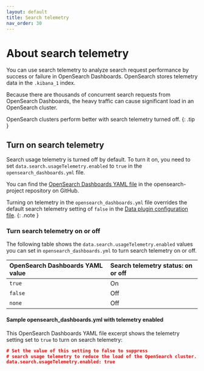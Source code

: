 ```yaml
---
layout: default
title: Search telemetry
nav_order: 30
---
```



# About search telemetry

You can use search telemetry to analyze search request performance by success or failure in OpenSearch Dashboards. OpenSearch stores telemetry data in the `.kibana_1` index.

Because there are thousands of concurrent search requests from OpenSearch Dashboards, the heavy traffic can cause significant load in an OpenSearch cluster.

OpenSearch clusters perform better with search telemetry turned off.
{: .tip }

## Turn on search telemetry

Search usage telemetry is turned off by default. To turn it on, you need to set `data.search.usageTelemetry.enabled` to `true` in the `opensearch_dashboards.yml` file.

You can find the [OpenSearch Dashboards YAML file](https://github.com/opensearch-project/OpenSearch-Dashboards/blob/main/config/opensearch_dashboards.yml) in the opensearch-project repository on GitHub.

Turning on telemetry in the `opensearch_dashboards.yml` file overrides the default search telemetry setting of `false` in the [Data plugin configuration file](https://github.com/opensearch-project/OpenSearch-Dashboards/blob/main/src/plugins/data/config.ts).
{: .note }

### Turn search telemetry on or off

The following table shows the `data.search.usageTelemetry.enabled` values you can set in `opensearch_dashboards.yml` to turn search telemetry on or off.

OpenSearch Dashboards YAML value  | Search telemetry status: on or off
:--- |  :---
 `true`  | On
 `false` | Off
 `none`  | Off

#### Sample opensearch_dashboards.yml with telemetry enabled

 This OpenSearch Dashboards YAML file excerpt shows the telemetry setting set to `true` to turn on search telemetry:

 ```json
# Set the value of this setting to false to suppress 
# search usage telemetry to reduce the load of the OpenSearch cluster.
 data.search.usageTelemetry.enabled: true
```